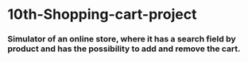 # 10th-Shopping-cart-project

### Simulator of an online store, where it has a search field by product and has the possibility to add and remove the cart.
